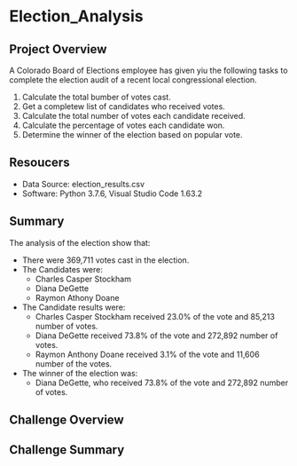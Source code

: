 # Election_Analysis

## Project Overview
A Colorado Board of Elections employee has given yiu the following tasks to complete the election audit of a recent local congressional election.

1. Calculate the total bumber of votes cast.
2. Get a completew list of candidates who received votes.
3. Calculate the total number of votes each candidate received.
4. Calculate the percentage of votes each candidate won.
5. Determine the winner of the election based on popular vote.

## Resoucers
- Data Source: election_results.csv
- Software:  Python 3.7.6, Visual Studio Code 1.63.2

## Summary
The analysis of the election show that:
- There were 369,711 votes cast in the election.
- The Candidates were:
    - Charles Casper Stockham
    - Diana DeGette
    - Raymon Athony Doane
- The Candidate results were:
    - Charles Casper Stockham received 23.0% of the vote and 85,213 number of votes.
    - Diana DeGette received 73.8% of the vote and 272,892 number of votes.
    - Raymon Anthony Doane received 3.1% of the vote and 11,606 number of the votes.
- The winner of the election was:
    - Diana DeGette, who received 73.8% of the vote and 272,892 number of votes.
## Challenge Overview

## Challenge Summary
